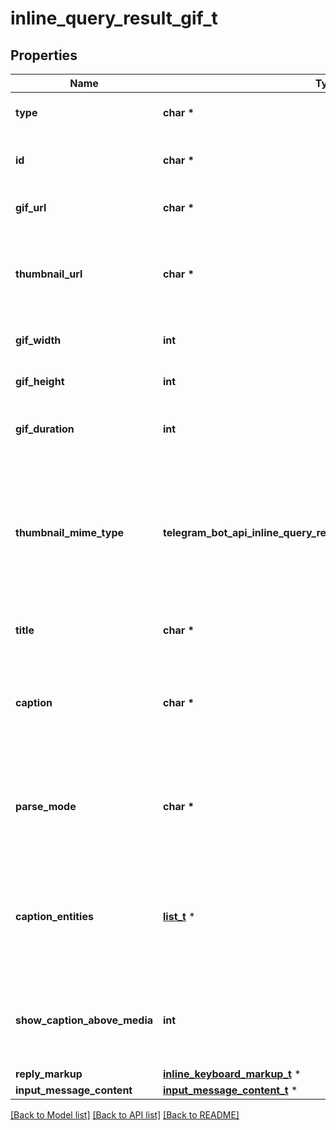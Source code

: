 # inline_query_result_gif_t

## Properties
Name | Type | Description | Notes
------------ | ------------- | ------------- | -------------
**type** | **char \*** | Type of the result, must be *gif* | [default to 'gif']
**id** | **char \*** | Unique identifier for this result, 1-64 bytes | 
**gif_url** | **char \*** | A valid URL for the GIF file | 
**thumbnail_url** | **char \*** | URL of the static (JPEG or GIF) or animated (MPEG4) thumbnail for the result | 
**gif_width** | **int** | *Optional*. Width of the GIF | [optional] 
**gif_height** | **int** | *Optional*. Height of the GIF | [optional] 
**gif_duration** | **int** | *Optional*. Duration of the GIF in seconds | [optional] 
**thumbnail_mime_type** | **telegram_bot_api_inline_query_result_gif_THUMBNAILMIMETYPE_e** | *Optional*. MIME type of the thumbnail, must be one of “image/jpeg”, “image/gif”, or “video/mp4”. Defaults to “image/jpeg” | [optional] [default to 'image/jpeg']
**title** | **char \*** | *Optional*. Title for the result | [optional] 
**caption** | **char \*** | *Optional*. Caption of the GIF file to be sent, 0-1024 characters after entities parsing | [optional] 
**parse_mode** | **char \*** | *Optional*. Mode for parsing entities in the caption. See [formatting options](https://core.telegram.org/bots/api/#formatting-options) for more details. | [optional] 
**caption_entities** | [**list_t**](message_entity.md) \* | *Optional*. List of special entities that appear in the caption, which can be specified instead of *parse\\_mode* | [optional] 
**show_caption_above_media** | **int** | *Optional*. Pass *True*, if the caption must be shown above the message media | [optional] 
**reply_markup** | [**inline_keyboard_markup_t**](inline_keyboard_markup.md) \* |  | [optional] 
**input_message_content** | [**input_message_content_t**](input_message_content.md) \* |  | [optional] 

[[Back to Model list]](../README.md#documentation-for-models) [[Back to API list]](../README.md#documentation-for-api-endpoints) [[Back to README]](../README.md)


